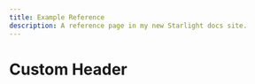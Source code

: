 ```yaml
---
title: Example Reference
description: A reference page in my new Starlight docs site.
---
```


# Custom Header
